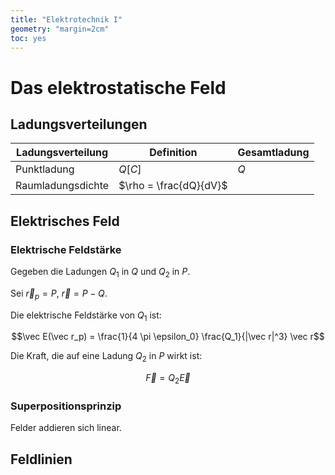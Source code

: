 ```yaml
---
title: "Elektrotechnik I"
geometry: "margin=2cm"
toc: yes
---
```


# Das elektrostatische Feld

## Ladungsverteilungen

|Ladungsverteilung|Definition|Gesamtladung|
|---|---|---|
|Punktladung|$Q [C]$|$Q$|
|Raumladungsdichte|$\rho = \frac{dQ}{dV}$||

## Elektrisches Feld

### Elektrische Feldstärke

Gegeben die Ladungen $Q_1$ in $Q$ und $Q_2$ in $P$.

Sei $\vec r_p = P$, $\vec r = P - Q$.

Die elektrische Feldstärke von $Q_1$ ist:

$$\vec E(\vec r_p) = \frac{1}{4 \pi \epsilon_0} \frac{Q_1}{|\vec r|^3} \vec r$$

Die Kraft, die auf eine Ladung $Q_2$ in $P$ wirkt ist:

$$\vec F = Q_2 \vec E$$

### Superpositionsprinzip

Felder addieren sich linear.

## Feldlinien


